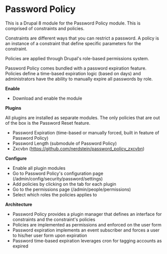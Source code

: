 Password Policy
===============

This is a Drupal 8 module for the Password Policy module. This is 
comprised of constraints and policies.

Constraints are different ways that you can restrict a password. A 
policy is an instance of a constraint that define specific parameters 
for the constraint.

Policies are applied through Drupal's role-based permissions system.

Password Policy comes bundled with a password expiration feature. 
Policies define a time-based expiration logic (based on days) and 
administrators have the ability to manually expire all passwords by 
role.


**Enable**

-  Download and enable the module


**Plugins**

All plugins are installed as separate modules. The only policies that 
are out of the box is the Password Reset feature.

-  Password Expiration (time-based or manually forced, built in feature 
of Password Policy)
-  Password Length (submodule of Password Policy)
-  Zxcvbn (https://github.com/nerdstein/password_policy_zxcvbn)


**Configure**

-  Enable all plugin modules
-  Go to Password Policy's configuration page 
(/admin/config/security/password/settings)
-  Add policies by clicking on the tab for each plugin
-  Go to the permissions page (/admin/people/permissions)
-  Select which roles the policies applies to


**Architecture**

-  Password Policy provides a plugin manager that defines an interface 
for constraints and the constraint's policies
-  Policies are implemented as permissions and enforced on the user form
-  Password expiration implements an event subscriber and forces a user 
to his/her user form upon expiration
-  Password time-based expiration leverages cron for tagging accounts as
 expired

